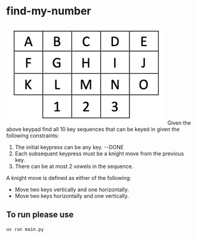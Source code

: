 # find-my-number

![alt text](image.png)
Given the above keypad find all 10 key sequences that can be keyed in given the following
constraints:

1. The initial keypress can be any key. --DONE
2. Each subsequent keypress must be a knight move from the previous key.
3. There can be at most 2 vowels in the sequence.

A knight move is defined as either of the following:

- Move two keys vertically and one horizontally.
- Move two keys horizontally and one vertically.

## To run please use

```
uv run main.py
```
